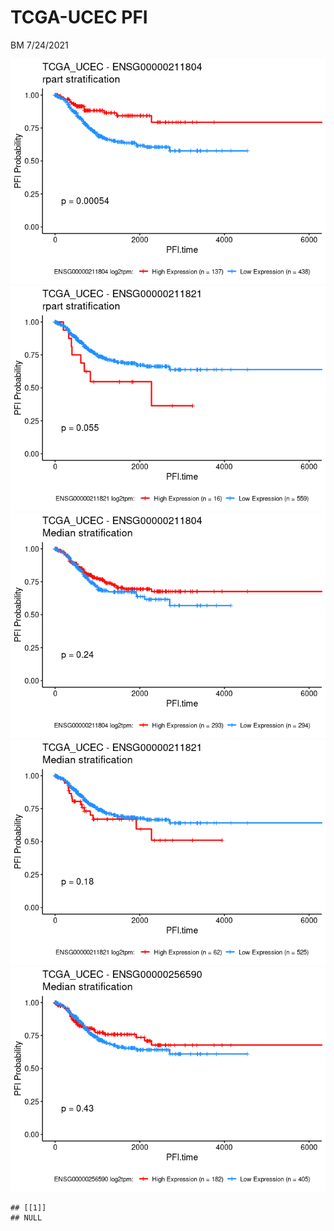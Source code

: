 TCGA-UCEC PFI
================
BM
7/24/2021

![](../mds/TCGA_UCEC.PFI_files/figure-markdown_github/survivalPlots-1.png)![](../mds/TCGA_UCEC.PFI_files/figure-markdown_github/survivalPlots-2.png)![](../mds/TCGA_UCEC.PFI_files/figure-markdown_github/survivalPlots-3.png)![](../mds/TCGA_UCEC.PFI_files/figure-markdown_github/survivalPlots-4.png)![](../mds/TCGA_UCEC.PFI_files/figure-markdown_github/survivalPlots-5.png)

    ## [[1]]
    ## NULL
